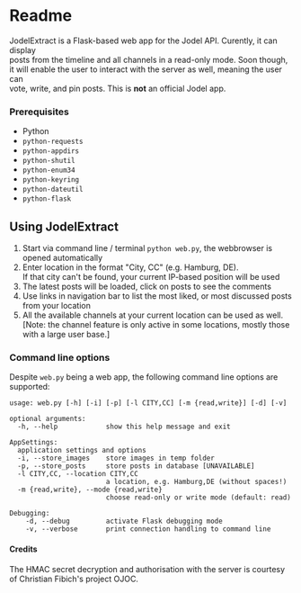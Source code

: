 # Readme #

JodelExtract is a Flask-based web app for the Jodel API. Curently, it can display  
posts from the timeline and all channels in a read-only mode. Soon though,  
it will enable the user to interact with the server as well, meaning the user can  
vote, write, and pin posts.
This is **not** an official Jodel app.

### Prerequisites

* Python
* `python-requests`
* `python-appdirs`
* `python-shutil`
* `python-enum34`
* `python-keyring`
* `python-dateutil`
* `python-flask`

## Using JodelExtract

1. Start via command line / terminal `python web.py`, the webbrowser is opened automatically
2. Enter location in the format "City, CC" (e.g. Hamburg, DE).  
  If that city can't be found, your current IP-based position will be used
3. The latest posts will be loaded, click on posts to see the comments
  1. Use links in navigation bar to list the most liked, or most discussed posts from your location
4. All the available channels at your current location can be used as well.  
  [Note: the channel feature is only active in some locations, mostly those with a large user base.]

### Command line options

Despite `web.py` being a web app, the following command line options are supported:
```
usage: web.py [-h] [-i] [-p] [-l CITY,CC] [-m {read,write}] [-d] [-v]

optional arguments:
  -h, --help            show this help message and exit

AppSettings:
  application settings and options
  -i, --store_images    store images in temp folder
  -p, --store_posts     store posts in database [UNAVAILABLE]
  -l CITY,CC, --location CITY,CC    
                        a location, e.g. Hamburg,DE (without spaces!)
  -m {read,write}, --mode {read,write}
                        choose read-only or write mode (default: read)

Debugging:
    -d, --debug         activate Flask debugging mode
    -v, --verbose       print connection handling to command line
```

#### Credits

The HMAC secret decryption and authorisation with the server is courtesy of Christian Fibich's project OJOC.
